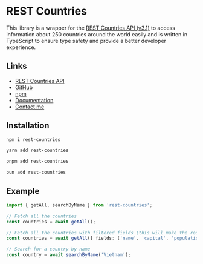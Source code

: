 # REST Countries
This library is a wrapper for the [REST Countries API (v3.1)](https://restcountries.com/) to access information about 250 countries around the world easily and is written in TypeScript to ensure type safety and provide a better developer experience.

## Links
- [REST Countries API](https://restcountries.com/)
- [GitHub](https://github.com/PannH/rest-countries)
- [npm](https://www.npmjs.com/package/rest-countries)
- [Documentation](https://pannh.github.io/rest-countries/)
- [Contact me](https://bento.me/pannh)

## Installation
```bash
npm i rest-countries

yarn add rest-countries

pnpm add rest-countries

bun add rest-countries
```

## Example
```typescript
import { getAll, searchByName } from 'rest-countries';

// Fetch all the countries
const countries = await getAll();

// Fetch all the countries with filtered fields (this will make the request faster)
const countries = await getAll({ fields: ['name', 'capital', 'population'] });

// Search for a country by name
const country = await searchByName('Vietnam');
```
